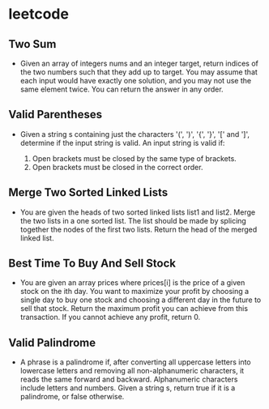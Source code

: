 # leetcode

## Two Sum

- Given an array of integers nums and an integer target, return indices of the two numbers such that they add up to target. You may assume that each input would have exactly one solution, and you may not use the same element twice. You can return the answer in any order.

## Valid Parentheses

- Given a string s containing just the characters '(', ')', '{', '}', '[' and ']', determine if the input string is valid. An input string is valid if:

  1. Open brackets must be closed by the same type of brackets.
  2. Open brackets must be closed in the correct order.

## Merge Two Sorted Linked Lists

- You are given the heads of two sorted linked lists list1 and list2. Merge the two lists in a one sorted list. The list should be made by splicing together the nodes of the first two lists. Return the head of the merged linked list.

## Best Time To Buy And Sell Stock

- You are given an array prices where prices[i] is the price of a given stock on the ith day. You want to maximize your profit by choosing a single day to buy one stock and choosing a different day in the future to sell that stock. Return the maximum profit you can achieve from this transaction. If you cannot achieve any profit, return 0.

## Valid Palindrome

- A phrase is a palindrome if, after converting all uppercase letters into lowercase letters and removing all non-alphanumeric characters, it reads the same forward and backward. Alphanumeric characters include letters and numbers. Given a string s, return true if it is a palindrome, or false otherwise.
